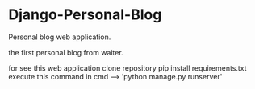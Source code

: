 # Django-Personal-Blog
Personal blog web application.

the first personal blog from waiter.

for see this web application clone repository
pip install requirements.txt
execute this command in cmd --> 'python manage.py runserver'
